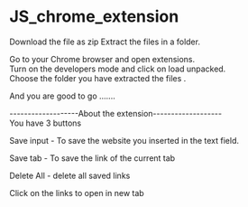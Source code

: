 # JS_chrome_extension

Download the file as zip 
Extract the files in a folder.

Go to your Chrome browser and open extensions. <br>
Turn on the developers mode and click on load unpacked. <br>
Choose the folder you have extracted the files .<br>

And you are good to go .......

-------------------About the extension------------------- <br>
You have 3 buttons 

Save input  - To save the website you inserted in the text field.

Save tab    - To save the link of the current tab

Delete All  - delete all saved links


Click on the links to open in new tab
